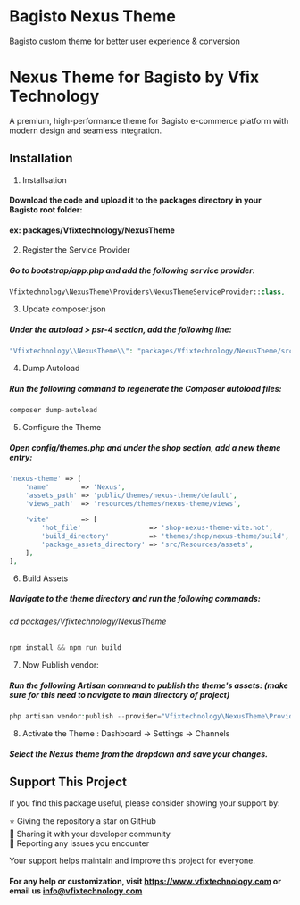 
# Bagisto Nexus Theme
Bagisto custom theme for better user experience &amp; conversion

# Nexus Theme for Bagisto by Vfix Technology

A premium, high-performance theme for Bagisto e-commerce platform with modern design and seamless integration.

## Installation

1. Installsation

#### Download the code and upload it to the packages directory in your Bagisto root folder:
#### ex: packages/Vfixtechnology/NexusTheme

2. Register the Service Provider
##### Go to bootstrap/app.php and add the following service provider:
```php
Vfixtechnology\NexusTheme\Providers\NexusThemeServiceProvider::class,
```

3.  Update composer.json
##### Under the autoload > psr-4 section, add the following line:
```php
"Vfixtechnology\\NexusTheme\\": "packages/Vfixtechnology/NexusTheme/src"
```

4. Dump Autoload
##### Run the following command to regenerate the Composer autoload files:
```php
composer dump-autoload
```

5. Configure the Theme
##### Open config/themes.php and under the shop section, add a new theme entry:
```php
'nexus-theme' => [
    'name'        => 'Nexus',
    'assets_path' => 'public/themes/nexus-theme/default',
    'views_path'  => 'resources/themes/nexus-theme/views',

    'vite'        => [
        'hot_file'                 => 'shop-nexus-theme-vite.hot',
        'build_directory'          => 'themes/shop/nexus-theme/build',
        'package_assets_directory' => 'src/Resources/assets',
    ],
],
```

6. Build Assets
##### Navigate to the theme directory and run the following commands:
###### cd packages/Vfixtechnology/NexusTheme
```php
npm install && npm run build
```

7. Now Publish vendor: 
##### Run the following Artisan command to publish the theme's assets: (make sure for this need to navigate to main directory of project)
```php
php artisan vendor:publish --provider="Vfixtechnology\NexusTheme\Providers\NexusThemeServiceProvider"
```

8. Activate the Theme : Dashboard → Settings → Channels
##### Select the Nexus theme from the dropdown and save your changes.


## Support This Project

If you find this package useful, please consider showing your support by:

⭐ Giving the repository a star on GitHub  
📣 Sharing it with your developer community  
🐛 Reporting any issues you encounter  

Your support helps maintain and improve this project for everyone.

#### For any help or customization, visit https://www.vfixtechnology.com or email us info@vfixtechnology.com

